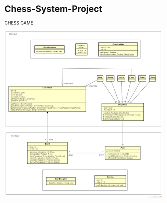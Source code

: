 # Chess-System-Project

CHESS GAME

![](https://github.com/Gabriel-Duarte10/Chess-System-Project/blob/master/chess-system-design.png)
